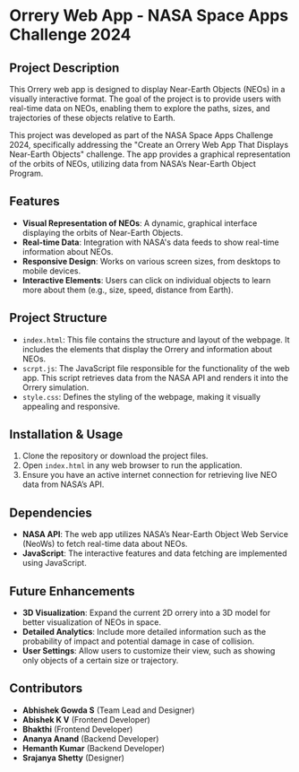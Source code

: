 
# Orrery Web App - NASA Space Apps Challenge 2024

## Project Description

This Orrery web app is designed to display Near-Earth Objects (NEOs) in a visually interactive format. The goal of the project is to provide users with real-time data on NEOs, enabling them to explore the paths, sizes, and trajectories of these objects relative to Earth.

This project was developed as part of the NASA Space Apps Challenge 2024, specifically addressing the "Create an Orrery Web App That Displays Near-Earth Objects" challenge. The app provides a graphical representation of the orbits of NEOs, utilizing data from NASA’s Near-Earth Object Program.

## Features

- **Visual Representation of NEOs**: A dynamic, graphical interface displaying the orbits of Near-Earth Objects.
- **Real-time Data**: Integration with NASA's data feeds to show real-time information about NEOs.
- **Responsive Design**: Works on various screen sizes, from desktops to mobile devices.
- **Interactive Elements**: Users can click on individual objects to learn more about them (e.g., size, speed, distance from Earth).

## Project Structure

- `index.html`: This file contains the structure and layout of the webpage. It includes the elements that display the Orrery and information about NEOs.
- `scrpt.js`: The JavaScript file responsible for the functionality of the web app. This script retrieves data from the NASA API and renders it into the Orrery simulation.
- `style.css`: Defines the styling of the webpage, making it visually appealing and responsive.

## Installation & Usage

1. Clone the repository or download the project files.
2. Open `index.html` in any web browser to run the application.
3. Ensure you have an active internet connection for retrieving live NEO data from NASA’s API.

## Dependencies

- **NASA API**: The web app utilizes NASA’s Near-Earth Object Web Service (NeoWs) to fetch real-time data about NEOs.
- **JavaScript**: The interactive features and data fetching are implemented using JavaScript.

## Future Enhancements

- **3D Visualization**: Expand the current 2D orrery into a 3D model for better visualization of NEOs in space.
- **Detailed Analytics**: Include more detailed information such as the probability of impact and potential damage in case of collision.
- **User Settings**: Allow users to customize their view, such as showing only objects of a certain size or trajectory.

## Contributors

- **Abhishek Gowda S**
  (Team Lead and Designer)
- **Abishek K V**
  (Frontend Developer)
- **Bhakthi**
  (Frontend Developer)
- **Ananya Anand**
  (Backend Developer)
- **Hemanth Kumar**
  (Backend Developer)
- **Srajanya Shetty**
  (Designer)
